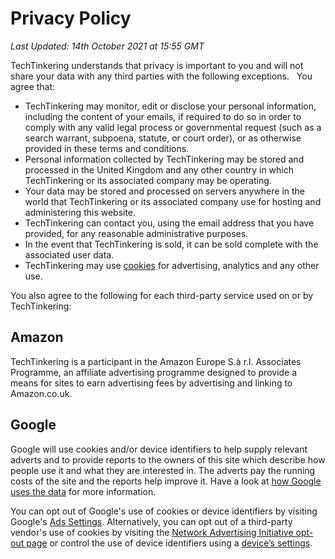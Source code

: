 # Privacy Policy

_Last Updated: 14th October 2021 at 15:55 GMT_

TechTinkering understands that privacy is important to you and will not
 share your data with any third parties with the following exceptions.
 &nbsp; You agree that:

* TechTinkering may monitor, edit or disclose your personal information, including the content of your emails, if required to do so in order to comply with any valid legal process or governmental request (such as a search warrant, subpoena, statute, or court order), or as otherwise provided in these terms and conditions.
* Personal information collected by TechTinkering may be stored and processed in the United Kingdom and any other country in which TechTinkering or its associated company may be operating.
* Your data may be stored and processed on servers anywhere in the world that TechTinkering or its associated company use for hosting and administering this website.
* TechTinkering can contact you, using the email address that you have provided, for any reasonable administrative purposes.
* In the event that TechTinkering is sold, it can be sold complete with the associated user data.
* TechTinkering may use [cookies](https://cookiesandyou.com/) for advertising, analytics and any other use.

You also agree to the following for each third-party service used on or by TechTinkering:

## Amazon
TechTinkering is a participant in the Amazon Europe S.à r.l. Associates Programme, an affiliate advertising programme designed to provide a means for sites to earn advertising fees by advertising and linking to Amazon.co.uk.


## Google
Google will use cookies and/or device identifiers to help supply relevant adverts and to provide reports to the owners of this site which describe how people use it and what they are interested in.  The adverts pay the running costs of the site and the reports help improve it.  Have a look at [how Google uses the data](http://www.google.com/intl/en/policies/privacy/partners/) for more information.

You can opt out of Google's use of cookies or device identifiers by visiting Google's [Ads Settings](http://www.google.com/settings/ads). Alternatively, you can opt out of a third-party vendor's use of cookies by visiting the [Network Advertising Initiative opt-out page](http://www.networkadvertising.org/managing/opt_out.asp) or control the use of device identifiers using a [device’s settings](https://support.google.com/ads/answer/1660762#mob).
